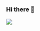 ### Hi there 👋

![](https://www.canva.com/design/DAEL5GE_2yI/CrL94VrnATSXhmFmqbXiPg/view?utm_content=DAEL5GE_2yI&utm_campaign=designshare&utm_medium=link&utm_source=homepage_design_menu)

<!--
**george887/george887** is a ✨ _special_ ✨ repository because its `README.md` (this file) appears on your GitHub profile.

Here are some ideas to get you started:

- 🔭 I’m currently working on ...
- 🌱 I’m currently learning ...
- 👯 I’m looking to collaborate on ...
- 🤔 I’m looking for help with ...
- 💬 Ask me about ...
- 📫 How to reach me: ...
- 😄 Pronouns: ...
- ⚡ Fun fact: ...
-->
